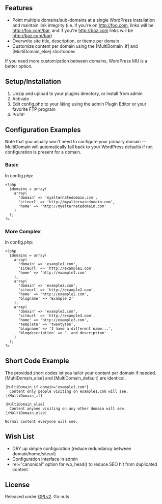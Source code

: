 ## Features ##

* Point multiple domains/sub-domains at a single WordPress installation and maintain link integrity (i.e. if you're on http://foo.com, links will be http://foo.com/bar, and if you're http://baz.com links will be http://baz.com/bar)
* Overwrite site title, description, or theme per domain
* Customize content per domain using the [MultiDomain\_if] and [MultiDomain\_else] shortcodes

If you need more customization between domains, WordPress MU is a better option.

## Setup/Installation ##

1. Unzip and upload to your plugins directory, or install from admin
2. Activate
3. Edit config.php to your liking using the admin Plugin Editor or your favorite FTP program
4. Profit!

## Configuration Examples ##

Note that you usually won't need to configure your primary domain -- MultiDomain will automatically fall back to your WordPress defaults if not configuration is present for a domain.

### Basic ###

In config.php:

    <?php
      $domains = array(
        array(
          'domain' => 'myalternatedomain.com',
          'siteurl' => 'http://myalternatedomain.com',
          'home' => 'http://myalternatedomain.com'
        )
      );
    ?>

### More Complex ###

In config.php:

    <?php
      $domains = array(
        array(
          'domain' => 'example1.com',
          'siteurl' => 'http://example1.com',
          'home' => 'http://example1.com'
        ),
        array(
          'domain' => 'example2.com',
          'siteurl' => 'http://example2.com',
          'home' => 'http://example2.com',
          'blogname' => 'Example 2'
        ),
        array(
          'domain' => 'example3.com',
          'siteurl' => 'http://example3.com',
          'home' => 'http://example3.com',
          'template' => 'twentyten',
          'blogname' => 'I have a different name...',
          'blogdescription' => '..and description'
        )
      );
    ?>

## Short Code Example ##

The provided short codes let you tailor your content per domain if needed. [MultiDomain\_else] and [MultiDomain\_default] are identical.

    [MultiDomain_if domain="example1.com"]
      Content only people visiting on example1.com will see.
    [/MultiDomain_if]

    [MultiDomain_else]
      Content anyone visiting on any other domain will see.
    [/MultiDomain_else]

    Normal content everyone will see.

## Wish List ##

* DRY up simple configuration (reduce redundancy between domain/home/siteurl)
* Configuration interface in admin
* rel="canonical" option for wp_head() to reduce SEO hit from duplicated content

## License

Released under [GPLv2](http://www.gnu.org/licenses/old-licenses/gpl-2.0.html). Go nuts.
